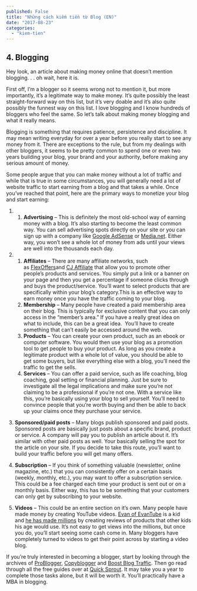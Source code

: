 ```yaml
---
published: False
title: "Những cách kiếm tiền từ Blog (EN)"
date: "2017-08-23"
categories: 
  - "kiem-tien"
---
```


## 4\. Blogging

Hey look, an article about making money online that doesn’t mention blogging. . . oh wait, here it is.

First off, I’m a blogger so it seems wrong not to mention it, but more importantly, it’s a legitimate way to make money. It’s quite possibly the least straight-forward way on this list, but it’s very doable and it’s also quite possibly the funnest way on this list. I love blogging and I know hundreds of bloggers who feel the same. So let’s talk about making money blogging and what it really means.

Blogging is something that requires patience, persistence and discipline. It may mean writing everyday for over a year before you really start to see any money from it. There are exceptions to the rule, but from my dealings with other bloggers, it seems to be pretty common to spend one or even two years building your blog, your brand and your authority, before making any serious amount of money.

Some people argue that you can make money without a lot of traffic and while that is true in some circumstances, you will generally need a lot of website traffic to start earning from a blog and that takes a while. Once you’ve reached that point, here are the primary ways to monetize your blog and start earning:

1. 1. **Advertising** – This is definitely the most old-school way of earning money with a blog. It’s also starting to become the least common way. You can sell advertising spots directly on your site or you can sign up with a company like [Google AdSense](http://google.com/adsense) or [Media.net](http://media.net/). Either way, you won’t see a whole lot of money from ads until your views are well into the thousands each day.

1. 1. **Affiliates** – There are many affiliate networks, such as [FlexOffers](https://www.flexoffers.com/)and [CJ Affiliate](http://www.cj.com/) that allow you to promote other people’s products and services. You simply put a link or a banner on your page and then you get a percentage if someone clicks through and buys the product/service. You’ll want to select products that are specifically within your blog’s category.This is an effective way to earn money once you have the traffic coming to your blog.
    2. **Membership** – Many people have created a paid membership area on their blog. This is typically for exclusive content that you can only access in the “member’s area.” If you have a really great idea on what to include, this can be a great idea.  You’ll have to create something that can’t easily be accessed around the web.
    3. **Products** – You can create your own product, such as an ebook or computer software. You would then use your blog as a promotion tool to get people to buy your product. As long as you create a legitimate product with a whole lot of value, you should be able to get some buyers, but like everything else with a blog, you’ll need the traffic to get the sells.
    4. **Services** – You can offer a paid service, such as life coaching, blog coaching, goal setting or financial planning. Just be sure to investigate all the legal implications and make sure you’re not claiming to be a professional if you’re not one. With a service like this, you’re basically using your blog to sell yourself. You’ll need to convince people that you’re worth buying and then be able to back up your claims once they purchase your service.

1. **Sponsored/paid posts** – Many blogs publish sponsored and paid posts. Sponsored posts are basically just posts about a specific brand, product or service. A company will pay you to publish an article about it. It’s similar with other paid posts as well. Your basically selling the spot for the article on your site. If you decide to take this route, you’ll want to build your traffic before you will get many offers.
2. **Subscription** – If you think of something valuable (newsletter, online magazine, etc.) that you can consistently offer on a certain basis (weekly, monthly, etc.), you may want to offer a subscription service. This could be a fee charged each time your product is sent out or on a monthly basis. Either way, this has to be something that your customers can only get by subscribing to your website.
3. **Videos** – This could be an entire section on it’s own. Many people have made money by creating YouTube videos. [Evan of EvanTube](https://www.youtube.com/user/EvanTubeHD) is a kid and [he has made millions](http://www.lifehack.org/articles/money/wanna-millionaire-learn-from-these-12-kids-who-already-are.html) by creating reviews of products that other kids his age would use. It’s not easy to get views into the millions, but once you do, you’ll start seeing some cash come in. Many bloggers have completely turned to videos to get their point across by starting a video blog.

If you’re truly interested in becoming a blogger, start by looking through the archives of [ProBlogger](http://problogger.net/), [Copyblogger](http://copyblogger.com/blog) and [Boost Blog Traffic](http://boostblogtraffic.com/). Then go read through all the free guides over at [Quick Sprout](http://www.quicksprout.com/blog/). It may take you a year to complete those tasks alone, but it will be worth it. You’ll practically have a MBA in blogging.
